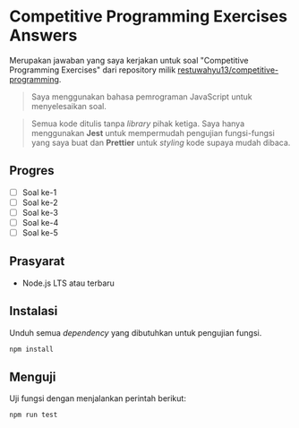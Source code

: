 # Competitive Programming Exercises Answers

Merupakan jawaban yang saya kerjakan untuk soal "Competitive Programming Exercises" dari repository milik [restuwahyu13/competitive-programming](https://github.com/restuwahyu13/competitive-programming).

> Saya menggunakan bahasa pemrograman JavaScript untuk menyelesaikan soal.

> Semua kode ditulis tanpa _library_ pihak ketiga. Saya hanya menggunakan **Jest** untuk mempermudah pengujian fungsi-fungsi yang saya buat dan **Prettier** untuk _styling_ kode supaya mudah dibaca.

## Progres

- [ ] Soal ke-1
- [ ] Soal ke-2
- [ ] Soal ke-3
- [ ] Soal ke-4
- [ ] Soal ke-5

## Prasyarat

- Node.js LTS atau terbaru

## Instalasi

Unduh semua _dependency_ yang dibutuhkan untuk pengujian fungsi.

```bash
npm install
```

## Menguji

Uji fungsi dengan menjalankan perintah berikut:

```bash
npm run test
```
